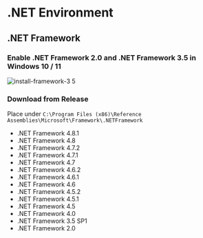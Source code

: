 # .NET Environment

## .NET Framework

### Enable .NET Framework 2.0 and .NET Framework 3.5 in Windows 10 / 11

![install-framework-3 5](https://github.com/lzcapp/.NET-Environment/assets/12462465/555cc0e6-b142-4c4b-acb1-716ecc454ae6)

### Download from Release

Place under `C:\Program Files (x86)\Reference Assemblies\Microsoft\Framework\.NETFramework`

- .NET Framework 4.8.1
- .NET Framework 4.8
- .NET Framework 4.7.2
- .NET Framework 4.7.1
- .NET Framework 4.7
- .NET Framework 4.6.2
- .NET Framework 4.6.1
- .NET Framework 4.6
- .NET Framework 4.5.2
- .NET Framework 4.5.1
- .NET Framework 4.5
- .NET Framework 4.0
- .NET Framework 3.5 SP1
- .NET Framework 2.0
